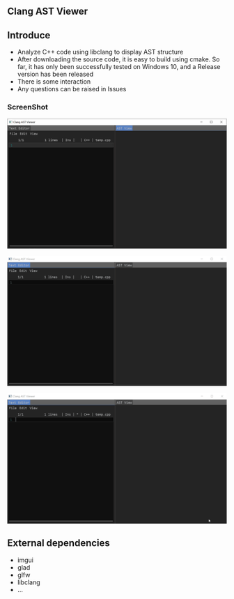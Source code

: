 ## Clang AST Viewer



## Introduce

- Analyze C++ code using libclang to display AST structure
- After downloading the source code, it is easy to build using cmake. So far, it has only been successfully tested on Windows 10, and a Release version has been released
- There is some interaction
- Any questions can be raised in Issues



### ScreenShot

![image-20210904111409004](README/image-20210904111409004-1630725368554.png)

![ee](README/ee.gif)

![gg](README/gg.gif)



## External dependencies

- imgui
- glad
- glfw
- libclang
- ...